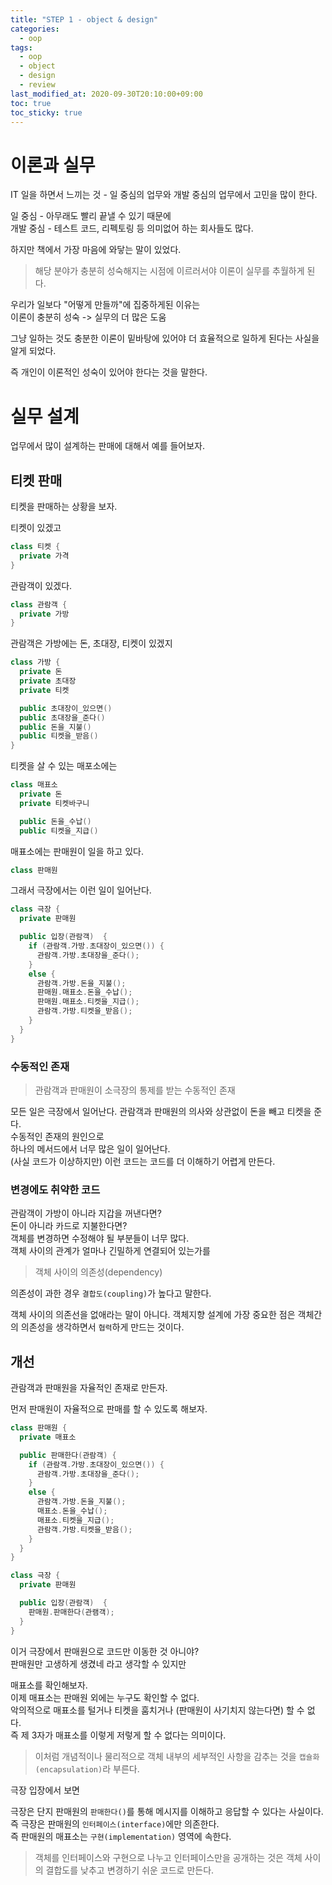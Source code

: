 ```yaml
---
title: "STEP 1 - object & design"
categories: 
  - oop
tags:
  - oop
  - object
  - design
  - review
last_modified_at: 2020-09-30T20:10:00+09:00
toc: true
toc_sticky: true
---
```


# 이론과 실무

IT 일을 하면서 느끼는 것 - 일 중심의 업무와 개발 중심의 업무에서 고민을 많이 한다.  

일 중심 - 아무래도 빨리 끝낼 수 있기 때문에  
개발 중심 - 테스트 코드, 리펙토링 등 의미없어 하는 회사들도 많다.  

하지만 책에서 가장 마음에 와닿는 말이 있었다.  

> 해당 분야가 충분히 성숙해지는 시점에 이르러서야 이론이 실무를 추월하게 된다.  

우리가 일보다 "어떻게 만들까"에 집중하게된 이유는  
이론이 충분히 성숙 -> 실무의 더 많은 도움  

그냥 일하는 것도 충분한 이론이 밑바탕에 있어야 더 효율적으로 일하게 된다는 사실을 알게 되었다.  

즉 개인이 이론적인 성숙이 있어야 한다는 것을 말한다.

# 실무 설계

업무에서 많이 설계하는 판매에 대해서 예를 들어보자.

## 티켓 판매

티켓을 판매하는 상황을 보자.

티켓이 있겠고
```java
class 티켓 {
  private 가격
}
```

관람객이 있겠다.
```java
class 관람객 {
  private 가방
}
```

관람객은 가방에는 돈, 초대장, 티켓이 있겠지
```java
class 가방 {
  private 돈
  private 초대장
  private 티켓

  public 초대장이_있으면()
  public 초대장을_준다()
  public 돈을_지불()
  public 티켓을_받음()
}
```

티켓을 살 수 있는 매포소에는
```java
class 매표소 
  private 돈
  private 티켓바구니

  public 돈을_수납()
  public 티켓을_지급()
```

매표소에는 판매원이 일을 하고 있다.
```java
class 판매원
```

그래서 극장에서는 이런 일이 일어난다.
```java
class 극장 {
  private 판매원

  public 입장(관람객)  {
    if (관람객.가방.초대장이_있으면()) {
      관람객.가방.초대장을_준다();
    } 
    else {
      관람객.가방.돈을_지불();
      판매원.매표소.돈을_수납();
      판매원.매표소.티켓을_지급();
      관람객.가방.티켓을_받음();
    }
  }
}
```


### 수동적인 존재

> 관람객과 판매원이 소극장의 통제를 받는 수동적인 존재

모든 일은 극장에서 일어난다. 관람객과 판매원의 의사와 상관없이 돈을 빼고 티켓을 준다.  
수동적인 존재의 원인으로  
하나의 메서드에서 너무 많은 일이 일어난다.  
(사실 코드가 이상하지만) 이런 코드는 코드를 더 이해하기 어렵게 만든다.  


### 변경에도 취약한 코드

관람객이 가방이 아니라 지갑을 꺼낸다면?  
돈이 아니라 카드로 지불한다면?  
객체를 변경하면 수정해야 될 부분들이 너무 많다.  
객체 사이의 관계가 얼마나 긴밀하게 연결되어 있는가를  

> 객체 사이의 의존성(dependency)

의존성이 과한 경우 `결합도(coupling)`가 높다고 말한다.  

객체 사이의 의존선을 없애라는 말이 아니다. 객체지향 설계에 가장 중요한 점은 객체간의 의존성을 생각하면서 `협력`하게 만드는 것이다.  


## 개선

관람객과 판매원을 자율적인 존재로 만든자.

먼저 판매원이 자율적으로 판매를 할 수 있도록 해보자.
```java
class 판매원 {
  private 매표소

  public 판매한다(관람객) {
    if (관람객.가방.초대장이_있으면()) {
      관람객.가방.초대장을_준다();
    } 
    else {
      관람객.가방.돈을_지불();
      매표소.돈을_수납();
      매표소.티켓을_지급();
      관람객.가방.티켓을_받음();
    }
  }
}
```

```java
class 극장 {
  private 판매원

  public 입장(관람객)  {
    판매원.판매한다(관램객);
  }
}
```

이거 극장에서 판매원으로 코드만 이동한 것 아니야?  
판매원만 고생하게 생겼네 라고 생각할 수 있지만  

매표소를 확인해보자.  
이제 매표소는 판매원 외에는 누구도 확인할 수 없다.  
악의적으로 매표소를 털거나 티켓을 훔치거나 (판매원이 사기치지 않는다면) 할 수 없다.  
즉 제 3자가 매표소를 이렇게 저렇게 할 수 없다는 의미이다.  

> 이처럼 개념적이나 물리적으로 객체 내부의 세부적인 사항을 감추는 것을 `캡슐화(encapsulation)`라 부른다.

극장 입장에서 보면  

극장은 단지 판매원의 `판매한다()`를 통해 메시지를 이해하고 응답할 수 있다는 사실이다.  
즉 극장은 판매원의 `인터페이스(interface)`에만 의존한다.  
즉 판매원의 매표소는 `구현(implementation)` 영역에 속한다.  

> 객체를 인터페이스와 구현으로 나누고 인터페이스만을 공개하는 것은 객체 사이의 결합도를 낮추고 변경하기 쉬운 코드로 만든다.

